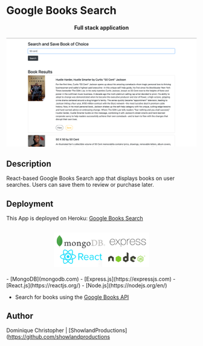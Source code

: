 # Google Books Search

<h4 align="center">Full stack application<h4>

![app](client/public/images/screenshot.png)

## Description

React-based Google Books Search app that displays books on user searches. Users can save them to review or purchase later. 

## Deployment 
This App is deployed on Heroku: [Google Books Search](https://fast-bastion-66631.herokuapp.com/)

<h2 align="center">
<img alt="mern" src="client/public/images/mern.jpg" width="50%">
</h2>
- [MongoDB](mongodb.com)
- [Express.js](https://expressjs.com)
- [React.js](https://reactjs.org/)
- [Node.js](https://nodejs.org/en/)

- Search for books using the [Google Books API](https://developers.google.com/books/)

## Author
Dominique Christopher | [ShowlandProductions](https://github.com/showlandproductions
